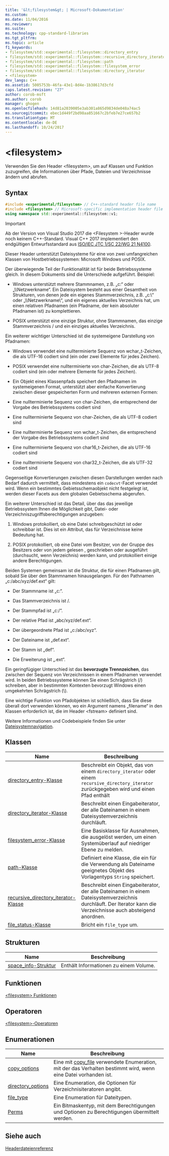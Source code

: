 ```yaml
---
title: '&lt;filesystem&gt; | Microsoft-Dokumentation'
ms.custom: 
ms.date: 11/04/2016
ms.reviewer: 
ms.suite: 
ms.technology: cpp-standard-libraries
ms.tgt_pltfrm: 
ms.topic: article
f1_keywords:
- filesystem/std::experimental::filesystem::directory_entry
- filesystem/std::experimental::filesystem::recursive_directory_iterator
- filesystem/std::experimental::filesystem::path
- filesystem/std::experimental::filesystem::filesystem_error
- filesystem/std::experimental::filesystem::directory_iterator
- <filesystem>
dev_langs: C++
ms.assetid: 5005753b-46fa-43e1-8d4e-1b38617d3cfd
caps.latest.revision: "27"
author: corob-msft
ms.author: corob
manager: ghogen
ms.openlocfilehash: 14d81a2039005e3ab301a865d9834de048a74ac5
ms.sourcegitcommit: ebec1d449f2bd98aa851667c2bfeb7e27ce657b2
ms.translationtype: MT
ms.contentlocale: de-DE
ms.lasthandoff: 10/24/2017
---
```

# <a name="ltfilesystemgt"></a>&lt;filesystem&gt;
Verwenden Sie den Header &lt;filesystem>, um auf Klassen und Funktion zuzugreifen, die Informationen über Pfade, Dateien und Verzeichnisse ändern und abrufen.  
  
## <a name="syntax"></a>Syntax  
  
```cpp  
#include <experimental/filesystem> // C++-standard header file name  
#include <filesystem> // Microsoft-specific implementation header file name  
using namespace std::experimental::filesystem::v1;  
```  
  
> [!IMPORTANT]
>  Ab der Version von Visual Studio 2017 die \<Filesystem >-Header wurde noch keinem C++-Standard. Visual C++ 2017 implementiert den endgültigen Entwurfsstandard aus [ISO/IEC JTC 1/SC 22/WG 21 N4100](http://www.open-std.org/jtc1/sc22/wg21/docs/papers/2014/n4100.pdf).  
  
 Dieser Header unterstützt Dateisysteme für eine von zwei umfangreichen Klassen von Hostbetriebssystemen: Microsoft Windows und POSIX.  
  
 Der überwiegende Teil der Funktionalität ist für beide Betriebssysteme gleich. In diesem Dokuments sind die Unterschiede aufgeführt. Beispiel:  
  
-   Windows unterstützt mehrere Stammnamen, z.B. „c:“ oder „\\\Netzwerkname“. Ein Dateisystem besteht aus einer Gesamtheit von Strukturen, von denen jede ein eigenes Stammverzeichnis, z.B. „c:\“ oder „\\\Netzwerkname\\“, und ein eigenes aktuelles Verzeichnis hat, um einen relativen Pfadnamen (ein Pfadname, der kein absoluter Pfadnamen ist) zu komplettieren.  
  
-   POSIX unterstützt eine einzige Struktur, ohne Stammnamen, das einzige Stammverzeichnis / und ein einziges aktuelles Verzeichnis.  
  
 Ein weiterer wichtiger Unterschied ist die systemeigene Darstellung von Pfadnamen:  
  
-   Windows verwendet eine nullterminierte Sequenz von wchar_t-Zeichen, die als UTF-16 codiert sind (ein oder zwei Elemente für jedes Zeichen).  
  
-   POSIX verwendet eine nullterminierte von char-Zeichen, die als UTF-8 codiert sind (ein oder mehrere Elemente für jedes Zeichen).  
  
-   Ein Objekt eines Klassenpfads speichert den Pfadnamen im systemeigenen Format, unterstützt aber einfache Konvertierung zwischen dieser gespeicherten Form und mehreren externen Formen:  
  
-   Eine nullterminierte Sequenz von char-Zeichen, die entsprechend der Vorgabe des Betriebssystems codiert sind  
  
-   Eine nullterminierte Sequenz von char-Zeichen, die als UTF-8 codiert sind  
  
-   Eine nullterminierte Sequenz von wchar_t-Zeichen, die entsprechend der Vorgabe des Betriebssystems codiert sind  
  
-   Eine nullterminierte Sequenz von char16_t-Zeichen, die als UTF-16 codiert sind  
  
-   Eine nullterminierte Sequenz von char32_t-Zeichen, die als UTF-32 codiert sind  
  
 Gegenseitige Konvertierungen zwischen diesen Darstellungen werden nach Bedarf dadurch vermittelt, dass mindestens ein `codecvt`-Facet verwendet wird. Wenn ein bestimmtes Gebietsschemaobjekt nicht festgelegt ist, werden dieser Facets aus dem globalen Gebietsschema abgerufen.  
  
 Ein weiterer Unterschied ist das Detail, über das das jeweilige Betriebssystem Ihnen die Möglichkeit gibt, Datei- oder Verzeichniszugriffsberechtigungen anzugeben:  
  
1.  Windows protokolliert, ob eine Datei schreibgeschützt ist oder schreibbar ist. Dies ist ein Attribut, das für Verzeichnisse keine Bedeutung hat.  
  
2.  POSIX protokolliert, ob eine Datei vom Besitzer, von der Gruppe des Besitzers oder von jedem gelesen , geschrieben oder ausgeführt (durchsucht, wenn Verzeichnis) werden kann, und protokolliert einige andere Berechtigungen.  
  
 Beiden Systemen gemeinsam ist die Struktur, die für einen Pfadnamen gilt, sobald Sie über den Stammnamen hinausgelangen. Für den Pathnamen „c:/abc/xyz/def.ext“ gilt:  
  
-   Der Stammname ist „c:“.  
  
-   Das Stammverzeichnis ist /.  
  
-   Der Stammpfad ist „c:/“.  
  
-   Der relative Pfad ist „abc/xyz/def.ext“.  
  
-   Der übergeordnete Pfad ist „c:/abc/xyz“.  
  
-   Der Dateiname ist „def.ext“.  
  
-   Der Stamm ist „def“.  
  
-   Die Erweiterung ist „.ext“.  
  
 Ein geringfügiger Unterschied ist das **bevorzugte Trennzeichen**, das zwischen der Sequenz von Verzeichnissen in einem Pfadnamen verwendet wird. In beiden Betriebssysteme können Sie einen Schrägstrich (/) schreiben, aber in bestimmten Kontexten bevorzugt Windows einen umgekehrten Schrägstrich (\\).  
  
 Eine wichtige Funktion von Pfadobjekten ist schließlich, dass Sie diese überall dort verwenden können, wo ein Argument namens „filename“ in den Klassen erforderlich ist, die im Header \<fstream> definiert sind.  
  
 Weitere Informationen und Codebeispiele finden Sie unter [Dateisystemnavigation](../standard-library/file-system-navigation.md).  
  
## <a name="classes"></a>Klassen  
  
|Name|Beschreibung|  
|----------|-----------------|  
|[directory_entry-Klasse](../standard-library/directory-entry-class.md)|Beschreibt ein Objekt, das von einem `directory_iterator` oder einem `recursive_directory_iterator` zurückgegeben wird und einen Pfad enthält|  
|[directory_iterator-Klasse](../standard-library/directory-iterator-class.md)|Beschreibt einen Eingabeiterator, der alle Dateinamen in einem Dateisystemverzeichnis durchläuft.|  
|[filesystem_error-Klasse](../standard-library/filesystem-error-class.md)|Eine Basisklasse für Ausnahmen, die ausgelöst werden, um einen Systemüberlauf auf niedriger Ebene zu melden.|  
|[path-Klasse](../standard-library/path-class.md)|Definiert eine Klasse, die ein für die Verwendung als Dateiname geeignetes Objekt des Vorlagentyps `String` speichert.|  
|[recursive_directory_iterator-Klasse](../standard-library/recursive-directory-iterator-class.md)|Beschreibt einen Eingabeiterator, der alle Dateinamen in einem Dateisystemverzeichnis durchläuft. Der Iterator kann die Verzeichnisse auch absteigend anordnen.|  
|[file_status-Klasse](../standard-library/file-status-class.md)|Bricht ein `file_type` um.|  
  
## <a name="structs"></a>Strukturen  
  
|Name|Beschreibung|  
|----------|-----------------|  
|[space_info-Struktur](../standard-library/space-info-structure.md)|Enthält Informationen zu einem Volume.|  
  
## <a name="functions"></a>Funktionen  
 [\<filesystem> Funktionen](../standard-library/filesystem-functions.md)  
  
## <a name="operators"></a>Operatoren  
 [\<filesystem>-Operatoren](../standard-library/filesystem-operators.md)  
  
## <a name="enumerations"></a>Enumerationen  
  
|Name|Beschreibung|  
|----------|-----------------|  
|[copy_options](../standard-library/filesystem-enumerations.md#copy_options)|Eine mit [copy_file](http://msdn.microsoft.com/4af7a9b0-8861-45ed-b84e-0307f0669d60) verwendete Enumeration, mit der das Verhalten bestimmt wird, wenn eine Datei vorhanden ist.|  
|[directory_options](../standard-library/filesystem-enumerations.md#directory_options)|Eine Enumeration, die Optionen für Verzeichnisiteratoren angibt.|  
|[file_type](../standard-library/filesystem-enumerations.md#file_type)|Eine Enumeration für Dateitypen.|  
|[Perms](../standard-library/filesystem-enumerations.md#perms)|Ein Bitmaskentyp, mit dem Berechtigungen und Optionen zu Berechtigungen übermittelt werden.|  
  
## <a name="see-also"></a>Siehe auch  
 [Headerdateienreferenz](../standard-library/cpp-standard-library-header-files.md)



